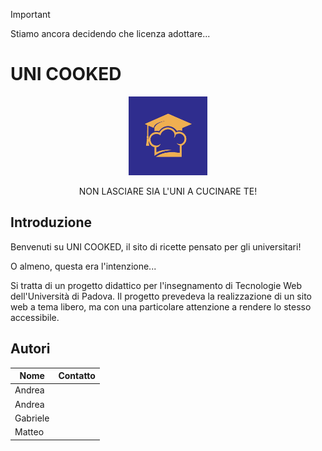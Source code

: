 > [!IMPORTANT]
> Stiamo ancora decidendo che licenza adottare...

# UNI COOKED
<p align="center">
  <img alt="logo del progetto" src="/src/asset/img/def-profile.webp" width="25%">
</p>
<p align="center">
    NON LASCIARE SIA L'UNI A CUCINARE TE!
</p>

## Introduzione
Benvenuti su UNI COOKED, il sito di ricette pensato per gli universitari!

O almeno, questa era l'intenzione...

Si tratta di un progetto didattico per l'insegnamento di Tecnologie Web dell'Università di Padova.
Il progetto prevedeva la realizzazione di un sito web a tema libero, ma con una particolare attenzione a rendere lo stesso accessibile.

## Autori

|             Nome              |                   Contatto                   |
| ----------------------------- | -------------------------------------------- |
| Andrea                        |                                              |
| Andrea                        |                                              |
| Gabriele                      |                                              |
| Matteo                        |                                              |

